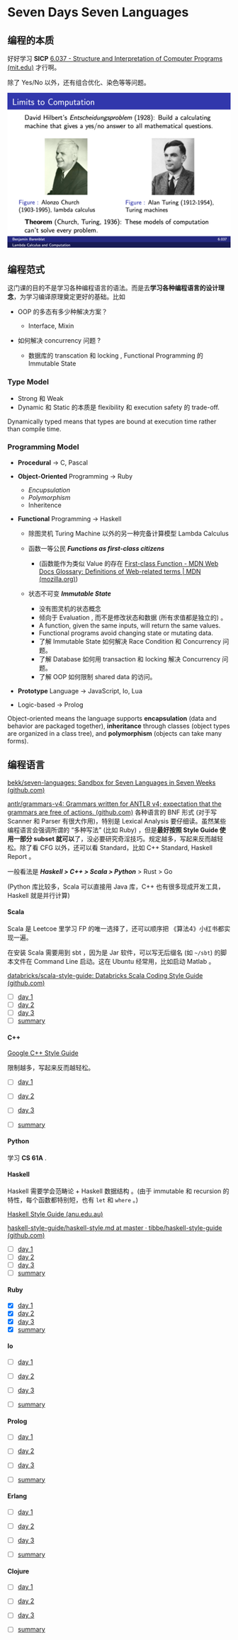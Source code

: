 # Seven Days Seven Languages

## 编程的本质

好好学习 **SICP**  [6.037 - Structure and Interpretation of Computer Programs (mit.edu)](https://web.mit.edu/6.001/6.037/) 才行啊。

除了 Yes/No 以外，还有组合优化、染色等等问题。

![image-20220208013840313](https://raw.githubusercontent.com/haohua-li/photo-asset-repo/main/imgs/image-20220208013840313.png)

## 编程范式

这门课的目的不是学习各种编程语言的语法。而是去**学习各种编程语言的设计理念**，为学习编译原理奠定更好的基础。比如 

- OOP 的多态有多少种解决方案？
  - Interface, Mixin 

- 如何解决 concurrency 问题 ? 
  - 数据库的 transcation 和 locking , Functional Programming 的 Immutable State 


### Type Model  
- Strong 和 Weak 
- Dynamic 和 Static 的本质是 flexibility 和 execution safety 的 trade-off. 

Dynamically typed means that types are bound at execution time rather than compile time.


### Programming Model 
- **Procedural** -> C, Pascal 
- **Object-Oriented** Programming -> Ruby 
  - *Encupsulation* 
  - *Polymorphism* 
  - Inheritence 

- **Functional** Programming -> Haskell 
  - 除图灵机 Turing Machine 以外的另一种完备计算模型 Lambda Calculus 

  - 函数一等公民 ***Functions as first-class citizens*** 
    - (函数能作为类似 Value 的存在 [First-class Function - MDN Web Docs Glossary: Definitions of Web-related terms | MDN (mozilla.org)](https://developer.mozilla.org/en-US/docs/Glossary/First-class_Function))

  - 状态不可变 ***Immutable State***
    - 没有图灵机的状态概念
    - 倾向于 Evaluation , 而不是修改状态和数据 (所有求值都是独立的) 。
    - A function, given the same inputs, will return the same values.
    - Functional programs avoid changing state or mutating data.
    - 了解 Immutable State 如何解决 Race Condition 和 Concurrency 问题。
    - 了解 Database 如何用 transaction 和 locking 解决 Concurrency 问题。
    - 了解 OOP 如何限制 shared data 的访问。

- **Prototype** Language -> JavaScript, Io, Lua 
- Logic-based -> Prolog 

Object-oriented means the language supports **encapsulation** (data and behavior are packaged together), **inheritance** through classes (object types are organized in a class tree), and **polymorphism** (objects can take many forms). 

## 编程语言

[bekk/seven-languages: Sandbox for Seven Languages in Seven Weeks (github.com)](https://github.com/bekk/seven-languages)

[antlr/grammars-v4: Grammars written for ANTLR v4; expectation that the grammars are free of actions. (github.com)](https://github.com/antlr/grammars-v4) 各种语言的 BNF 形式 (对于写 Scanner 和 Parser 有很大作用)，特别是 Lexical Analysis 要仔细读。虽然某些编程语言会强调所谓的 “多种写法”  (比如 Ruby) ，但是**最好按照 Style Guide 使用一部分 subset 就可以**了，没必要研究奇淫技巧。规定越多，写起来反而越轻松。除了看 CFG 以外，还可以看 Standard，比如 C++ Standard, Haskell Report 。

一般看法是 ***Haskell > C++ > Scala > Python*** > Rust > Go 

(Python 库比较多，Scala 可以直接用 Java 库，C++ 也有很多现成开发工具，Haskell 就是并行计算)

#### Scala 

Scala 是 Leetcoe 里学习 FP 的唯一选择了，还可以顺序把 《算法4》小红书都实现一遍。

在安装 Scala 需要用到 sbt ，因为是 Jar 软件，可以写无后缀名 (如 `~/sbt`) 的脚本文件在 Command Line 启动。这在 Ubuntu 经常用，比如启动 Matlab 。

[databricks/scala-style-guide: Databricks Scala Coding Style Guide (github.com)](https://github.com/databricks/scala-style-guide)

- [ ] [day 1](./scala-day1.md) 
- [ ] [day 2](./scala-day2.md) 
- [ ] [day 3](./scala-day3.md) 
- [ ] [summary](./scala-summary.md) 

#### C++ 

[Google C++ Style Guide](https://google.github.io/styleguide/cppguide.html) 

限制越多，写起来反而越轻松。

- [ ] [day 1](./scala-day1.md) 

- [ ] [day 2](./scala-day2.md) 

- [ ] [day 3](./scala-day3.md) 

- [ ] [summary](./scala-summary.md) 

#### Python 

学习 **CS 61A** .



#### Haskell 

Haskell 需要学会范畴论 + Haskell 数据结构 。(由于 immutable 和 recursion 的特性，每个函数都特别短，也有 `let` 和 `where` 。)

[Haskell Style Guide (anu.edu.au)](https://cs.anu.edu.au/courses/comp1100/resources/04-style/)

[haskell-style-guide/haskell-style.md at master · tibbe/haskell-style-guide (github.com)](https://github.com/tibbe/haskell-style-guide/blob/master/haskell-style.md)

- [ ] [day 1](./haskll-day1.md) 
- [ ] [day 2](./haskll-day2.md) 
- [ ] [day 3](./haskll-day3.md) 
- [ ] [summary](./haskll-summary.md)  

#### Ruby 

- [x] [day 1](./ruby-day1.md) 
- [x] [day 2](./ruby-day2.md) 
- [x] [day 3](./ruby-day3.md) 
- [x] [summary](./ruby-summary.md) 

#### Io

- [ ] [day 1](./io-day1.md)

- [ ] [day 2](./io-day2.md)

- [ ] [day 3](./io-day3.md) 

- [ ] [summary](./io-summary.md) 

#### Prolog 

- [ ] [day 1](./prolog-day1.md) 

- [ ] [day 2](./prolog-day2.md) 

- [ ] [day 3](./prolog-day3.md) 

- [ ] [summary](./prolog-summary.md) 

#### Erlang 

- [ ] [day 1](./erlang-day1.md) 

- [ ] [day 2](./erlang-day2.md) 

- [ ] [day 3](./erlang-day3.md) 

- [ ] [summary](./erlang-summary.md) 

#### Clojure

- [ ] [day 1](./clojure-day1.md) 

- [ ] [day 2](./clojure-day2.md) 

- [ ] [day 3](./clojure-day3.md) 

- [ ] [summary](./clojure-summary.md) 






